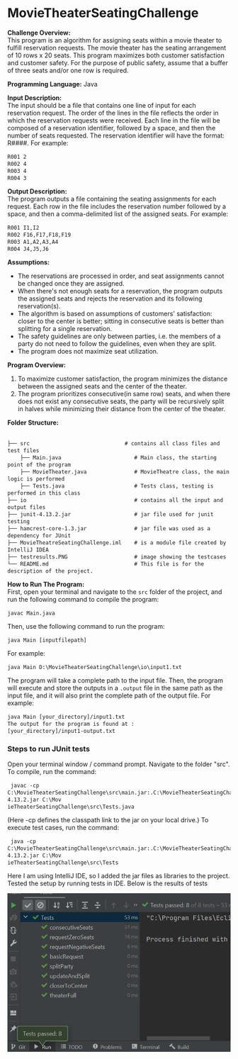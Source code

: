 # MovieTheaterSeatingChallenge

**Challenge Overview:** <br/>
This program is an algorithm for assigning seats within a movie theater to
fulfill reservation requests. The movie theater has the seating
arrangement of 10 rows x 20 seats. This program maximizes both customer satisfaction and customer
safety. For the purpose of public safety, assume that a buffer of three
seats and/or one row is required.

**Programming Language:** 
Java

**Input Description:** <br/> 
The input should be a file that contains one line of input for each
reservation request. The order of the lines in the file reflects the order in
which the reservation requests were received. Each line in the file will be composed of a reservation identifier, followed by a space, and then the
number of seats requested. The reservation identifier will have the
format: R####. For example: 

``` 
R001 2
R002 4
R003 4
R004 3
```

**Output Description:** <br/> 
The program outputs a file containing the seating assignments for
each request. Each row in the file includes the reservation number
followed by a space, and then a comma-delimited list of the assigned
seats. For example:

```
R001 I1,I2
R002 F16,F17,F18,F19
R003 A1,A2,A3,A4
R004 J4,J5,J6
```

**Assumptions:** <br/> 
- The reservations are processed in order, and seat assignments cannot be changed once they are assigned.
- When there's not enough seats for a reservation, the program outputs the assigned seats and rejects the reservation and its following reservation(s).
- The algorithm is based on assumptions of customers' satisfaction: closer to the center is better; sitting in consecutive seats is better than splitting for a single reservation.
- The safety guidelines are only between parties, i.e. the members of a party do not need to follow the guidelines, even when they are split.
- The program does not maximize seat utilization.


**Program Overview:** <br/>
1. To maximize customer satisfaction, the program minimizes the distance between the assigned seats and the center of the theater.
2. The program prioritizes consecutive(in same row) seats, and when there does not exist any consecutive seats, the party will be recursively split in halves while minimizing their distance from the center of the theater.

**Folder Structure:**<br/>
``` 

├── src                              # contains all class files and test files 
    ├── Main.java                       # Main class, the starting point of the program
    ├── MovieTheater.java               # MovieTheatre class, the main logic is performed
    ├── Tests.java                      # Tests class, testing is performed in this class
├── io                                  # contains all the input and output files
├── junit-4.13.2.jar                    # jar file used for junit testing
├── hamcrest-core-1.3.jar               # jar file was used as a dependency for JUnit
├── MovieTheatreSeatingChallenge.iml    # is a module file created by IntelliJ IDEA
├── testresults.PNG                     # image showing the testcases 
└── README.md                           # This file is for the description of the project.

``` 

**How to Run The Program:** <br/>
First, open your terminal and navigate to the `src` folder of the project, and run the following command to compile the program: 

``` 
javac Main.java 
```

Then, use the following command to run the program:

``` 
java Main [inputfilepath]

```
For example: 

``` 
java Main D:\MovieTheaterSeatingChallenge\io\input1.txt

```

The program will take a complete path to the input file. Then, the program will execute and store the outputs in a `.output` file in the same path as the input file, and it will also print the complete path of the output file.
For example:

```
java Main [your_directory]/input1.txt
The output for the program is found at : 
[your_directory]/input1-output.txt
```

### Steps to run JUnit tests 


Open your terminal window / command prompt.
Navigate to the folder "src".
To compile, run the command:
  ```
   javac -cp C:\MovieTheaterSeatingChallenge\src\main.jar:.C:\MovieTheaterSeatingChallenge\src\junit-4.13.2.jar C:\Mov
ieTheaterSeatingChallenge\src\Tests.java
  ```  
(Here -cp defines the classpath link to the jar on your local drive.)
To execute test cases, run the command:
  ```
   java -cp C:\MovieTheaterSeatingChallenge\src\main.jar:.C:\MovieTheaterSeatingChallenge\src\junit-4.13.2.jar C:\Mov
ieTheaterSeatingChallenge\src\Tests
```

Here I am using IntelliJ IDE, so I added the jar files as libraries to the project. 
Tested the setup by running tests in IDE. Below is the results of tests

![plot](./testsresult.PNG)
